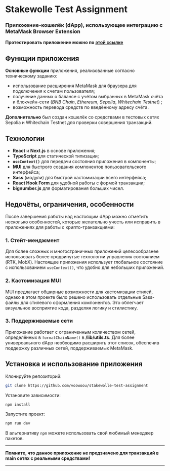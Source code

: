 # Stakewolle Test Assignment

### Приложение-кошелёк (dApp), использующее интеграцию с MetaMask Browser Extension

**Протестировать приложение можно по [этой ссылке](https://voowoou.github.io/stakewolle-test-assignment/)**

## Функции приложения

**Основные функции** приложения, реализованные согласно техническому заданию:

- использование расширения MetaMask для браузера для подключения к счетам пользователя;
- получение данных о балансе с учётом выбранных в MetaMask счёта и блокчейн-сети (_BNB Chain_, _Ethereum_, _Sepolia_, _Whitechain Testnet_) ;
- возможность перевода средств по введённому адресу счёта.

**Дополнительно** был создан кошелёк со средствами в тестовых сетях Sepolia и Whitechain Testnet для проверки совершения транзакций.

## Технологии

- **React** и **Next.js** в основе приложения;
- **TypeScript** для статической типизации;
- **`useContext()`** для передачи состояния приложения в компоненты;
- **MUI** для быстрого создания компонентов пользовательского интерфейса;
- **Sass** (модули) для быстрой кастомизации всего интерфейса;
- **React Hook Form** для удобной работы с формой транзакции;
- **bignumber.js** для форматирования больших чисел.

## Недочёты, ограничения, особенности

После завершения работы над настоящим dApp можно отметить несколько особенностей, которые желательно учесть или исправить в приложениях для работы с крипто-транзакциями:

### 1. Стейт-менджмент

Для более сложных и многостраничных приложений целесообразнее использовать более продвинутые технологии управления состоянием (RTK, MobX). Настоящее приложения использует глобальное состояние с использованием `useContext()`, что удобно для небольших приложений.

### 2. Кастомизация MUI

MUI предлагает обширные возможности для кастомизации стилей, однако в этом проекте было решено использовать отдельные Sass-файлы для стилевого оформления компонентов. Это облегчает визуальное восприятие кода, разделяя логику и стилистику.

### 3. Поддерживаемые сети

Приложение работает с ограниченным количеством сетей, определённых в `formatChainName()` в **/lib/utils.ts**. Для более универсального dApp необходимо расширить этот список, обеспечив поддержку различных сетей, поддерживаемых MetaMask.

## Установка и использование приложения

Клонируйте репозиторий:

```bash
git clone https://github.com/voowoou/stakewolle-test-assignment
```

Установите зависимости:

```bash
npm install
```

Запустите проект:

```bash
npm run dev
```

В альтернативу `npm` можете использовать свой любимый менеджер пакетов.

---

**Помните, что данное приложение не предзначено для транзакций в main сетях с реальными средствами!**

---
